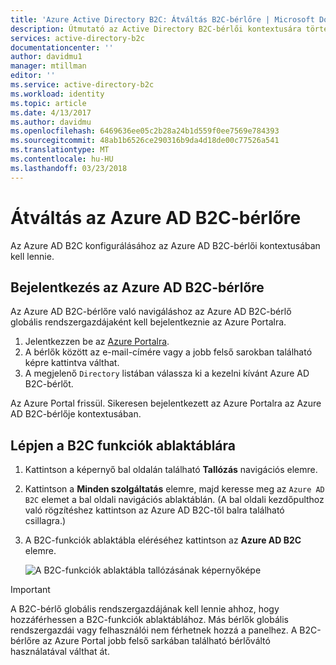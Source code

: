 ```yaml
---
title: 'Azure Active Directory B2C: Átváltás B2C-bérlőre | Microsoft Docs'
description: Útmutató az Active Directory B2C-bérlői kontextusára történő átváltáshoz
services: active-directory-b2c
documentationcenter: ''
author: davidmu1
manager: mtillman
editor: ''
ms.service: active-directory-b2c
ms.workload: identity
ms.topic: article
ms.date: 4/13/2017
ms.author: davidmu
ms.openlocfilehash: 6469636ee05c2b28a24b1d559f0ee7569e784393
ms.sourcegitcommit: 48ab1b6526ce290316b9da4d18de00c77526a541
ms.translationtype: MT
ms.contentlocale: hu-HU
ms.lasthandoff: 03/23/2018
---
```

# <a name="switching-to-your-azure-ad-b2c-tenant"></a>Átváltás az Azure AD B2C-bérlőre

Az Azure AD B2C konfigurálásához az Azure AD B2C-bérlői kontextusában kell lennie.

## <a name="log-into-azure-ad-b2c-tenant"></a>Bejelentkezés az Azure AD B2C-bérlőre

Az Azure AD B2C-bérlőre való navigáláshoz az Azure AD B2C-bérlő globális rendszergazdájaként kell bejelentkeznie az Azure Portalra.

1. Jelentkezzen be az [Azure Portalra](http://portal.azure.com).
1. A bérlők között az e-mail-címére vagy a jobb felső sarokban található képre kattintva válthat.
1. A megjelenő `Directory` listában válassza ki a kezelni kívánt Azure AD B2C-bérlőt.

Az Azure Portal frissül.  Sikeresen bejelentkezett az Azure Portalra az Azure AD B2C-bérlője kontextusában.

## <a name="navigate-to-the-b2c-features-pane"></a>Lépjen a B2C funkciók ablaktáblára

1. Kattintson a képernyő bal oldalán található **Tallózás** navigációs elemre.
1. Kattintson a **Minden szolgáltatás** elemre, majd keresse meg az `Azure AD B2C` elemet a bal oldali navigációs ablaktáblán.  (A bal oldali kezdőpulthoz való rögzítéshez kattintson az Azure AD B2C-től balra található csillagra.)
1. A B2C-funkciók ablaktábla eléréséhez kattintson az **Azure AD B2C** elemre.
   
    ![A B2C-funkciók ablaktábla tallózásának képernyőképe](./media/active-directory-b2c-get-started/b2c-browse.png)

> [!IMPORTANT]
> A B2C-bérlő globális rendszergazdájának kell lennie ahhoz, hogy hozzáférhessen a B2C-funkciók ablaktáblához. Más bérlők globális rendszergazdái vagy felhasználói nem férhetnek hozzá a panelhez.  A B2C-bérlőre az Azure Portal jobb felső sarkában található bérlőváltó használatával válthat át.
